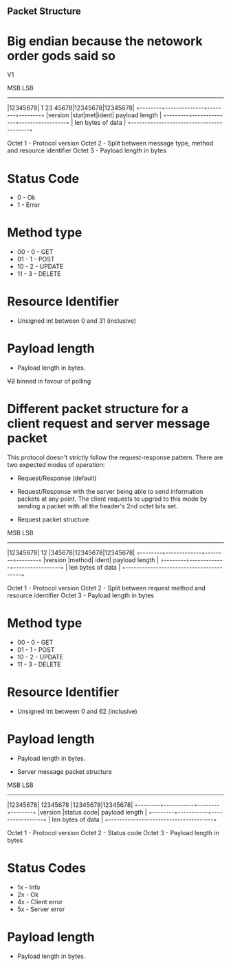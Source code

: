 ## Packet Structure
# Big endian because the netowork order gods said so

V1

MSB                               LSB
___________________________________________
|12345678| 1   23  45678|12345678|12345678|
◦--------◦--------------◦--------◦--------◦
|version |stat|met|ident|  payload length |
◦--------◦--------------◦-----------------◦
|         len bytes of data               |
◦-----------------------------------------◦

Octet 1 - Protocol version
Octet 2 - Split between message type, method and resource identifier
Octet 3 - Payload length in bytes

# Status Code
- 0 - Ok
- 1 - Error

# Method type
- 00 - 0 - GET
- 01 - 1 - POST
- 10 - 2 - UPDATE
- 11 - 3 - DELETE

# Resource Identifier
- Unsigned int between 0 and 31 (inclusive)

# Payload length
- Payload length in bytes.

~~V2~~ binned in favour of polling

# Different packet structure for a client request and server message packet

This protocol doesn't strictly follow the request-response pattern.
There are two expected modes of operation:
- Request/Response (default)
- Request/Response with the server being able to send information packets at any point.
The client requests to upgrad to this mode by sending a packet with all the header's 2nd octet bits set.

- Request packet structure

MSB                                    LSB
__________________________________________
|12345678|  12  |345678|12345678|12345678|
◦--------◦-------------◦--------◦--------◦
|version |method| ident| payload length  |
◦--------◦-------------◦-----------------◦
|        len bytes of data               |
◦----------------------------------------◦

Octet 1 - Protocol version
Octet 2 - Split between request method and resource identifier
Octet 3 - Payload length in bytes

# Method type
- 00 - 0 - GET
- 01 - 1 - POST
- 10 - 2 - UPDATE
- 11 - 3 - DELETE

# Resource Identifier
- Unsigned int between 0 and 62 (inclusive)

# Payload length
- Payload length in bytes.

- Server message packet structure

MSB                                  LSB
________________________________________
|12345678| 12345678  |12345678|12345678|
◦--------◦-----------◦--------◦--------◦
|version |status code| payload length  |
◦--------◦-----------◦-----------------◦
|        len bytes of data             |
◦--------------------------------------◦

Octet 1 - Protocol version
Octet 2 - Status code
Octet 3 - Payload length in bytes

# Status Codes
- 1x - Info
- 2x - Ok
- 4x - Client error
- 5x - Server error


# Payload length
- Payload length in bytes.